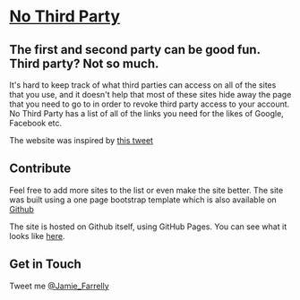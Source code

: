 # [No Third Party](https://jamiefarrelly.github.io/No-Third-Party/)

## The first and second party can be good fun. Third party? Not so much.

It's hard to keep track of what third parties can access on all of the sites that you use, and it doesn't help that most of these sites hide away the page that you need to go to in order to revoke third party access to your account. No Third Party has a list of all of the links you need for the likes of Google, Facebook etc.

The website was inspired by [this tweet](https://twitter.com/jessysaurusrex/status/758671964542111744)

## Contribute

Feel free to add more sites to the list or even make the site better. The site was built using a one page bootstrap template which is also available on [Github](https://github.com/BlackrockDigital/startbootstrap-creative)

The site is hosted on Github itself, using GitHub Pages. You can see what it looks like [here](https://jamiefarrelly.github.io/No-Third-Party/).

## Get in Touch

Tweet me [@Jamie_Farrelly](https://twitter.com/Jamie_Farrelly)
